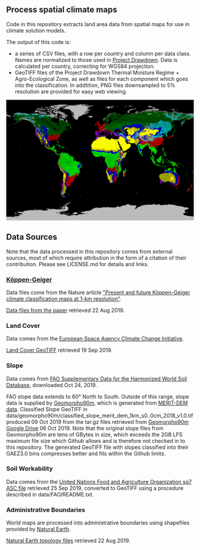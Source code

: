 ## Process spatial climate maps

Code in this repository extracts land area data from spatial maps for use in climate solution models.

The output of this code is:
+ a series of CSV files, with a row per country and column per data class.  Names are normalized to those used in [Project Drawdown](https://drawdown.org).  Data is calculated per country, correcting for WGS84 projection.  
+ GeoTIFF files of the Project Drawdown Thermal Moisture Regime + Agro-Ecological Zone, as well as files for each component which goes into the classification. In addtition, PNG files downsampled to 5% resolution are provided for easy web viewing.  

<center><img src="results/AEZ_small.png" width="648" height="324" /></center>

## Data Sources
Note that the data processed in this repository comes from external sources, most of which require
attribution in the form of a citation of their contribution. Please see LICENSE.md for details and links.


### [Köppen-Geiger](https://en.wikipedia.org/wiki/K%C3%B6ppen_climate_classification)
Data files come from the Nature article
["Present and future Köppen-Geiger climate classification maps at 1-km resolution"](https://www.nature.com/articles/sdata2018214.pdf).

[Data files from the paper](http://www.gloh2o.org/koppen/) retrieved 22 Aug 2019.


### Land Cover
Data comes from the [European Space Agency Climate Change Initiative](http://maps.elie.ucl.ac.be/CCI/viewer/download.php).

[Land Cover GeoTIFF](https://storage.googleapis.com/cci-lc-v207/ESACCI-LC-L4-LCCS-Map-300m-P1Y-2015-v2.0.7.zip) retrieved 19 Sep 2019.


### Slope
Data comes from [FAO Supplementary Data for the Harmonized World Soil Database](http://webarchive.iiasa.ac.at/Research/LUC/External-World-soil-database/HTML/global-terrain-slope-download.html), downloaded Oct 24, 2019.

FAO slope data extends to 60° North to South. Outside of this range, slope data is supplied by [Geomorpho90m](https://peerj.com/preprints/27595/), which is generated from [MERIT-DEM data](http://hydro.iis.u-tokyo.ac.jp/~yamadai/MERIT_DEM/). Classified Slope GeoTIFF in data/geomorpho90m/classified\_slope\_merit\_dem\_1km\_s0..0cm\_2018\_v1.0.tif produced 09 Oct 2019 from the tar.gz files retrieved from [Geomorpho90m Google Drive](https://drive.google.com/drive/folders/1D4YHUycBBhNFVVsz4ohaJI7QXV9BEh94) 06 Oct 2019. Note that the original slope files from Geomorpho90m are tens of GBytes in size, which exceeds the 2GB LFS maximum file size which Github allows and is therefore not checked in to this repository. The generated GeoTIFF file with slopes classified into their GAEZ3.0 bins compresses better and fits within the Github limits.


### Soil Workability
Data comes from the [United Nations Food and Agriculture Organization sq7 ASC file](http://www.fao.org/soils-portal/soil-survey/soil-maps-and-databases/harmonized-world-soil-database-v12/en/) retrieved 25 Sep 2019, converted to GeoTIFF using a procedure described in data/FAO/README.txt.


### Administrative Boundaries
World maps are processed into administrative boundaries using shapefiles provided by [Natural Earth](https://www.naturalearthdata.com).

[Natural Earth topology files](https://www.naturalearthdata.com/downloads/) retrieved 22 Aug 2019.
